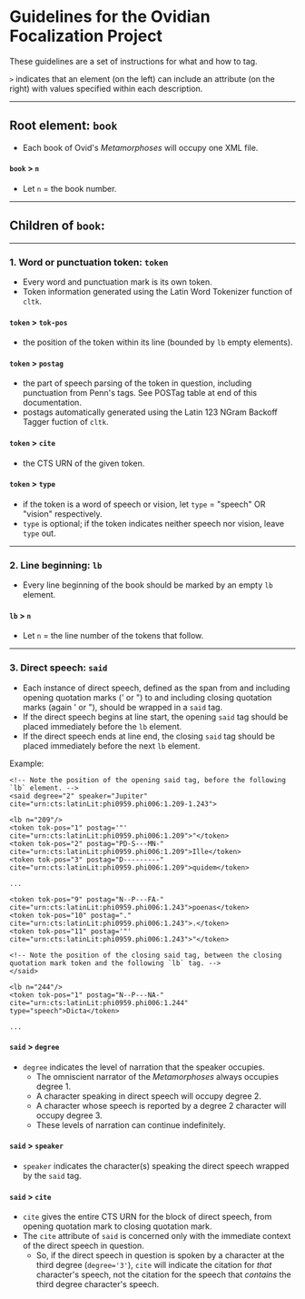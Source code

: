 # Guidelines for the Ovidian Focalization Project

These guidelines are a set of instructions for what and how to tag.

`>` indicates that an element (on the left) can include an attribute (on the right) with values specified within each description.

<hr>

## Root element: `book`
* Each book of Ovid's *Metamorphoses* will occupy one XML file.

#### `book` > `n`
* Let `n` = the book number.

<hr>

## Children of `book`:

<hr>

### 1. Word or punctuation token: `token`
* Every word and punctuation mark is its own token.
* Token information generated using the Latin Word Tokenizer function of `cltk`.

#### `token` > `tok-pos`
* the position of the token within its line (bounded by `lb` empty elements).

#### `token` > `postag`
* the part of speech parsing of the token in question, including punctuation from Penn's tags. See POSTag table at end of this documentation.
* postags automatically generated using the Latin 123 NGram Backoff Tagger fuction of `cltk`.

#### `token` > `cite`
* the CTS URN of the given token.

#### `token` > `type`
* if the token is a word of speech or vision, let `type` = "speech" OR "vision" respectively.
* `type` is optional; if the token indicates neither speech nor vision, leave `type` out.

<hr>

### 2. Line beginning: `lb`
* Every line beginning of the book should be marked by an empty `lb` element.

#### `lb` > `n`
* Let `n` = the line number of the tokens that follow.

<hr>

### 3. Direct speech: `said`
* Each instance of direct speech, defined as the span from and including opening quotation marks (' or ") to and including closing quotation marks (again ' or "), should be wrapped in a `said` tag.
* If the direct speech begins at line start, the opening `said` tag should be placed immediately before the `lb` element.
* If the direct speech ends at line end, the closing `said` tag should be placed immediately before the next `lb` element.

Example:

```
<!-- Note the position of the opening said tag, before the following `lb` element. -->
<said degree="2" speaker="Jupiter" cite="urn:cts:latinLit:phi0959.phi006:1.209-1.243">

<lb n="209"/>
<token tok-pos="1" postag='"' cite="urn:cts:latinLit:phi0959.phi006:1.209">"</token>
<token tok-pos="2" postag="PD-S---MN-" cite="urn:cts:latinLit:phi0959.phi006:1.209">Ille</token>
<token tok-pos="3" postag="D---------" cite="urn:cts:latinLit:phi0959.phi006:1.209">quidem</token>

...

<token tok-pos="9" postag="N--P---FA-" cite="urn:cts:latinLit:phi0959.phi006:1.243">poenas</token>
<token tok-pos="10" postag="." cite="urn:cts:latinLit:phi0959.phi006:1.243">.</token>
<token tok-pos="11" postag='"' cite="urn:cts:latinLit:phi0959.phi006:1.243">"</token>

<!-- Note the position of the closing said tag, between the closing quotation mark token and the following `lb` tag. -->
</said>

<lb n="244"/>
<token tok-pos="1" postag="N--P---NA-" cite="urn:cts:latinLit:phi0959.phi006:1.244" type="speech">Dicta</token>

...
```

#### `said` > `degree`
* `degree` indicates the level of narration that the speaker occupies.
    * The omniscient narrator of the *Metamorphoses* always occupies degree 1.
    * A character speaking in direct speech will occupy degree 2.
    * A character whose speech is reported by a degree 2 character will occupy degree 3.
    * These levels of narration can continue indefinitely.

#### `said` > `speaker`
* `speaker` indicates the character(s) speaking the direct speech wrapped by the `said` tag.

#### `said` > `cite`
* `cite` gives the entire CTS URN for the block of direct speech, from opening quotation mark to closing quotation mark.
* The `cite` attribute of `said` is concerned only with the immediate context of the direct speech in question.
    * So, if the direct speech in question is spoken by a character at the third degree (`degree='3'`), `cite` will indicate the citation for *that* character's speech, not the citation for the speech that *contains* the third degree character's speech.
